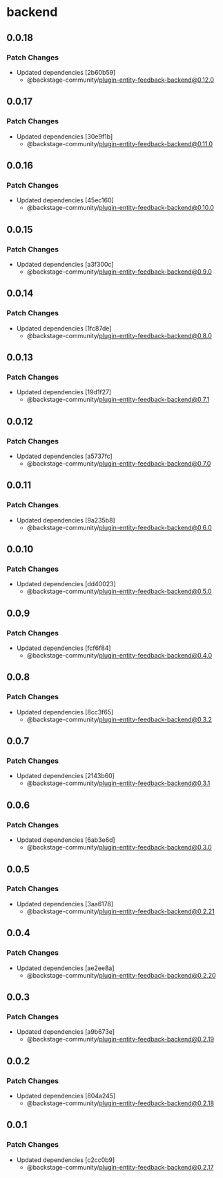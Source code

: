 # backend

## 0.0.18

### Patch Changes

- Updated dependencies [2b60b59]
  - @backstage-community/plugin-entity-feedback-backend@0.12.0

## 0.0.17

### Patch Changes

- Updated dependencies [30e9f1b]
  - @backstage-community/plugin-entity-feedback-backend@0.11.0

## 0.0.16

### Patch Changes

- Updated dependencies [45ec160]
  - @backstage-community/plugin-entity-feedback-backend@0.10.0

## 0.0.15

### Patch Changes

- Updated dependencies [a3f300c]
  - @backstage-community/plugin-entity-feedback-backend@0.9.0

## 0.0.14

### Patch Changes

- Updated dependencies [1fc87de]
  - @backstage-community/plugin-entity-feedback-backend@0.8.0

## 0.0.13

### Patch Changes

- Updated dependencies [19d1f27]
  - @backstage-community/plugin-entity-feedback-backend@0.7.1

## 0.0.12

### Patch Changes

- Updated dependencies [a5737fc]
  - @backstage-community/plugin-entity-feedback-backend@0.7.0

## 0.0.11

### Patch Changes

- Updated dependencies [9a235b8]
  - @backstage-community/plugin-entity-feedback-backend@0.6.0

## 0.0.10

### Patch Changes

- Updated dependencies [dd40023]
  - @backstage-community/plugin-entity-feedback-backend@0.5.0

## 0.0.9

### Patch Changes

- Updated dependencies [fcf6f84]
  - @backstage-community/plugin-entity-feedback-backend@0.4.0

## 0.0.8

### Patch Changes

- Updated dependencies [8cc3f65]
  - @backstage-community/plugin-entity-feedback-backend@0.3.2

## 0.0.7

### Patch Changes

- Updated dependencies [2143b60]
  - @backstage-community/plugin-entity-feedback-backend@0.3.1

## 0.0.6

### Patch Changes

- Updated dependencies [6ab3e6d]
  - @backstage-community/plugin-entity-feedback-backend@0.3.0

## 0.0.5

### Patch Changes

- Updated dependencies [3aa6178]
  - @backstage-community/plugin-entity-feedback-backend@0.2.21

## 0.0.4

### Patch Changes

- Updated dependencies [ae2ee8a]
  - @backstage-community/plugin-entity-feedback-backend@0.2.20

## 0.0.3

### Patch Changes

- Updated dependencies [a9b673e]
  - @backstage-community/plugin-entity-feedback-backend@0.2.19

## 0.0.2

### Patch Changes

- Updated dependencies [804a245]
  - @backstage-community/plugin-entity-feedback-backend@0.2.18

## 0.0.1

### Patch Changes

- Updated dependencies [c2cc0b9]
  - @backstage-community/plugin-entity-feedback-backend@0.2.17
